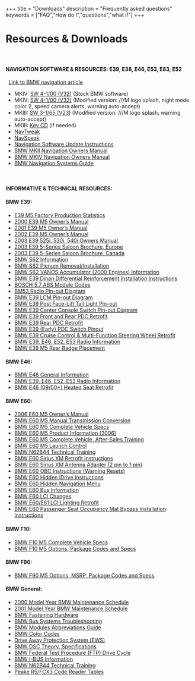 +++
title = "Downloads"
description = "Frequently asked questions"
keywords = ["FAQ","How do I","questions","what if"]
+++

# Resources & Downloads

&nbsp; 

#### NAVIGATION SOFTWARE & RESOURCES:  E39, E38, E46, E53, E83, E52    
 
 &nbsp; 
[Link to BMW navigation article](https://www.e39source.com/blog/nav-guide/)

* MKIV: [SW 4-1/00 (V32)](https://www.dropbox.com/scl/fi/390kj9a8h5mptluaj2tsw/BMW-MKIV-V32-Stock.iso?rlkey=mpfutmy2t41n0o4l6ehis429v&dl=1) (Stock BMW software)
* MKIV: [SW 4-1/00 (V32)](https://www.dropbox.com/scl/fi/9upwz9ibhfo5jljufpsi9/BMW-MKIV-V32-Modified.zip?rlkey=5cq80yspdplwutoceun9laoa8&dl=1) (Modified version: ///M logo splash, night mode color 2, speed camera alerts, warning auto-accept)
* MKIII: [SW 3-1/65 (V23)](https://www.dropbox.com/scl/fi/qjfekv1j07ljgbzw2pksm/BMW-MKIII-V23-M2F1.zip?rlkey=28k1cgj6eimjdwu49h3jzcjk8&dl=1) (Modified version: ///M logo splash, warning auto-accept)
* MKIII: [Key CD](https://www.dropbox.com/scl/fi/9pd3zt9zw4f63pgslv98j/BMW-MKIII-Key-CD.zip?rlkey=c85ui85m5ueolfn698ry52cs1&dl=1) (if needed)
* [NavTweak](https://www.dropbox.com/scl/fi/3177ez8btb3uab6yma31z/NavTweak.zip?rlkey=4j0a9k1abf2lyfvdtkfs0i155&dl=1)
* [NavSpeak](https://www.dropbox.com/scl/fi/iyiyrwk3bhpte02gnu9t7/NavSpeak.zip?rlkey=1psr8oon9w1mtobq7qjigxetz&dl=1)
* [Navigation Software Update Instructions](https://www.dropbox.com/s/6zug7m8sj8pjxpl/Navigation%20Update%20Instructions%20Public.pdf?dl=1)
* [BMW MKII Navigation Owners Manual](https://www.dropbox.com/s/xcb8scmkf90ljd7/BMW%20MKII%20Navigation%20Owners%20Manual.pdf?dl=1)
* [BMW MKIV Navigation Owners Manual](https://www.dropbox.com/s/01i2jhrb8tmpcbz/BMW%20MKIV%20Navigation%20Owners%20Manual.pdf?dl=1)
* [BMW Navigation Systems Guide](https://www.dropbox.com/s/p2tkgapcxck5ejy/BMW%20Navigation%20Guide.pdf?dl=1)

 &nbsp;  
 #### INFORMATIVE & TECHNICAL RESOURCES:   

#### BMW E39:
* [E39 M5 Factory Production Statistics](https://www.dropbox.com/s/p451eb6a7sjyv2l/E39%20M5%20FACTORY%20STATS.xlsx?dl=1)
* [2000 E39 M5 Owner’s Manual](https://www.dropbox.com/s/kk3lwyf4v5zuh42/2000%20E39%20M5%20Owners%20Manual.pdf?dl=1)
* [2001 E39 M5 Owner’s Manual](https://www.dropbox.com/s/22d613kly2bvwk8/2001%20E39%20M5%20Owners%20Manual.pdf?dl=1)
* [2002 E39 M5 Owner’s Manual](https://www.dropbox.com/s/4nwmcea1de3j9te/2002%20E39%20M5%20Owners%20Manual.pdf?dl=1)
* [2003 E39 525i, 530i, 540i Owners Manual](https://www.dropbox.com/s/6q00xzzeauclhgd/2003_Manual_525_530_540.pdf?dl=1)
* [2003 E39 5-Series Saloon Brochure, Europe](https://www.dropbox.com/s/tovm3cnds7y70td/E39%20Sedan%20Europe%20Brochure.pdf?dl=1)
* [2003 E39 5-Series Saloon Brochure, Canada](https://www.dropbox.com/s/ca18izanqed6i5j/2003%20E39%20Sedan%20Canadian%20Brochure.pdf?dl=1)
* [BMW S62 Information](https://www.dropbox.com/s/lixao502z993ey8/S62%20Engine.pdf?dl=1)
* [BMW S62 Plenum Removal/Installation](https://www.dropbox.com/s/ral6l5ugeicyqip/TIS%20Plenum.pdf?dl=1)
* [BMW S62 VANOS Accumulator (2000 Engines) Information](https://www.dropbox.com/s/j4n8093162gk3fd/S62%20VANOS%20Rattle%202000.pdf?dl=1)
* [BMW E39 Dinan Differential Reinforcement Installation Instructions](https://www.dropbox.com/s/7sy38qowdq7f99b/Dinan%20Diff%20Reinforcement%20Installation.pdf?dl=1)
* [BOSCH 5.7 ABS Module Codes](https://www.dropbox.com/s/vgs7b695dioe7ex/BOSCH%205.7%20ABS%20Module%20Codes.xlsx?dl=1)
* [BM53 Radio Pin-out Diagram](https://www.dropbox.com/s/ier4xznw3xe48sq/BM53%20Radio%20Pinout.jpg?dl=1)
* [BMW E39 LCM Pin-out Diagram](https://www.dropbox.com/s/89o8uizjyswk1k1/E39%20LCM%20Pin%20Out.pdf?dl=1)
* [BMW E39 Post Face-Lift Tail Light Pin-out](https://www.dropbox.com/s/5gi2gjw2qz10mnn/Tail%20Light%20Pinout.png?dl=1)
* [BMW E39 Center Console Switch Pin-out Diagram](https://www.dropbox.com/s/2krql24hghodaw3/E39%20Center%20Console%20Switch%20Pin%20Out.jpeg?dl=1)
* [BMW E39 Front and Rear PDC Retrofit](https://www.dropbox.com/s/61lfqftixxwbk1t/BMW%20E39%20PDC%20Install.pdf?dl=1)
* [BMW E39 Rear PDC Retrofit](https://www.dropbox.com/s/4yrlk4hx50326i0/E39%20Rear%20PDC%20Install.pdf?dl=1)
* [BMW E39 (Early) PDC Switch Pinout](https://www.dropbox.com/s/23nec8w07nu0bci/E39%20PDC%20Switch.pdf?dl=1)
* [BMW E39 Cruise Control & Multi-Function Steering Wheel Retrofit](https://www.dropbox.com/s/mqk6tmg1oasys4w/Cruise%20%26%20MFSW%20Retrofit.pdf?dl=1)
* [BMW E39, E46, E52, E53 Radio Information](https://www.dropbox.com/s/67p6ty9n6a4578d/BMW%20Radios.pdf?dl=1)
* [BMW E39 M5 Rear Badge Placement](https://www.dropbox.com/s/efywc4sg98htu05/Badge%20Placement.jpeg?dl=1)
#### BMW E46:
* [BMW E46 General Information](https://www.dropbox.com/s/6j7sfz7rxoe3ytg/BMW%20E46%20Information.pdf?dl=1)
* [BMW E39, E46, E52, E53 Radio Information](https://www.dropbox.com/s/67p6ty9n6a4578d/BMW%20Radios.pdf?dl=1)
* [BMW E46 (09/00+) Heated Seat Retrofit](https://www.dropbox.com/s/ulgx0mq2dha7w5m/E46%20Heated%20Seat%20Retrofit%209%3A00%2B.pdf?dl=1)

#### BMW E60:
* [2006 E60 M5 Owner’s Manual](https://www.dropbox.com/s/vp1husp8pavohlh/2006%20M5%20Owners%20Manual%20US.pdf?dl=1)
* [BMW E60 M5 Manual Transmission Conversion](https://www.dropbox.com/s/f3mwdnrncsv07wt/E60%20M5%202MA%20Conversion%20Public.xlsx?dl=1)
* [BMW E60 M5 Complete Vehicle Specs](https://www.dropbox.com/s/g035k143unwmzk4/E60%20M5%20Complete%20Vehicle.pdf?dl=1)
* [BMW E60 M5 Product Information (2006)](https://www.dropbox.com/s/76x7ktr42f2bo3q/E60%20M5%20Product%20Information.pdf?dl=1)
* [BMW E60 M5 Complete Vehicle, After-Sales Training](https://www.dropbox.com/s/hwxrpc3o21ct6m4/E60%20M5%20Complete%20Vehicle%20Aftersales%20Training.pdf?dl=1)
* [BMW E60 M5 Launch Control](https://www.dropbox.com/s/h4mqxmxi6ca8pvl/E60%20M5%20Launch%20Control.pdf?dl=1)
* [BMW N62B44 Technical Training](https://www.dropbox.com/s/wjpqgirybj35tlz/BMW%20Technical%20Training%20-%20N62B44%20Engine.pdf?dl=0)
* [BMW E60 Sirius XM Retrofit Instructions](https://www.dropbox.com/s/lxuax7kmpv86058/BMW%20E60%205%20Series%20Sirius%20Installation.pdf?dl=1)
* [BMW E60 Sirius XM Antenna Adapter (2 pin to 1 pin)](https://www.dropbox.com/s/j5l5nqbmmc9wujw/E60%20Sirius%20Antenna%20Adapter.pdf?dl=1)
* [BMW E60 OBC Instructions (Warning Resets)](https://www.dropbox.com/s/0camamv8wrrkmts/E60%20OBC%20Instructions.pdf?dl=1)
* [BMW E60 Hidden iDrive Instructions](https://www.dropbox.com/s/3p9a4bjttokbo4u/E60%20Hidden%20iDrive%20Instructions.pdf?dl=1)
* [BMW E60 Hidden Navigation Menu](https://www.dropbox.com/s/p4pye9fiosjnlad/E60%20Hidden%20Nav%20Menu%20Instructions.pdf?dl=1)
* [BMW E60 Bus Information](https://www.dropbox.com/s/kj89mghod3lyh5r/E60%20BUS.pdf?dl=1)
* [BMW E60 LCI Changes](https://www.dropbox.com/s/w70558wvkeup26v/E60%20LCI%20Changes.pdf?dl=1)
* [BMW E60/E61 LCI Lighting Retrofit](https://www.dropbox.com/s/p9q6m0xx7nef9oo/BMW%20E60%3AE61%20LCI%20Conversion.pdf?dl=1)
* [BMW E60 Passenger Seat Occupancy Mat Bypass Installation Instructions](https://www.dropbox.com/s/bx5bse197qzkk92/E60%20Front%20Passenger%20Seat%20Occupancy%20Sensor%20Bypass.pdf?dl=1)

#### BMW F10:
* [BMW F10 M5 Complete Vehicle Specs](https://www.dropbox.com/s/xyknda6t103tpkv/F10%20M5%20Complete%20Vehicle.pdf?dl=1)
* [BMW F10 M5 Options, Package Codes and Specs](https://www.dropbox.com/s/qm9tqq6uwba0i50/BMW%20F10%20M5%20Options.pdf?dl=1)
#### BMW F90:
* [BMW F90 M5 Options, MSRP, Package Codes and Specs](https://www.dropbox.com/s/f09a19tbmisk7x3/MY2018%20BMW%20F90%20M5%20Sedan%202017%2011%202017.pdf?dl=1)
#### BMW General:
* [2000 Model Year BMW Maintenance Schedule](https://www.dropbox.com/s/tzpnuryti1lk7l7/2000%20All%20Models%20Maintenance%20Schedule.pdf?dl=1)
* [2001 Model Year BMW Maintenance Schedule](https://www.dropbox.com/s/eyfok4j2qyq5vb2/2001%20All%20Models%20Maintenance%20Schedule.pdf?dl=1)
* [BMW Fastening Hardware](https://www.dropbox.com/s/o6yur3q3dz6uuwm/BMW%20Fastening%20Hardware.pdf?dl=1)
* [BMW Bus Systems Troubleshooting](https://www.dropbox.com/s/k7lc6rnqniob2if/BMW%20Bus%20Systems%20Troubleshooting.pdf?dl=1)
* [BMW Modules Abbreviations Guide](https://www.dropbox.com/s/qvybgbsa26jlaa3/BMW%20Modules.pdf?dl=1)
* [BMW Color Codes](https://www.dropbox.com/s/i8mx9xy46owgwfo/BMW%20Color%20Codes.pdf?dl=1)
* [Drive Away Protection System (EWS)](https://www.dropbox.com/s/48060abat2g560p/Drive%20Away%20Protection%20System%20%28EWS%29.pdf?dl=1)
* [BMW DSC Theory, Specifications](https://www.dropbox.com/s/08vg96qqurdleb5/DSC.pdf?dl=1)
* [BMW Federal Test Procedure (FTP) Drive Cycle](https://www.dropbox.com/s/t4kvk14ovwk0e98/BMW%20Federal%20Test%20Procedure%20Drive%20Cycle%20Procedure.pdf?dl=1)
* [BMW I-BUS Information](https://www.dropbox.com/s/kd1fq5k6kvzkv4p/I-BUS%20Information.pdf?dl=0)
* [BMW N62B44 Technical Training](https://www.dropbox.com/s/wjpqgirybj35tlz/BMW%20Technical%20Training%20-%20N62B44%20Engine.pdf?dl=0)
* [Peake R5/FCX3 Code Reader Tables](https://www.dropbox.com/s/41a6oqrrqbx7atp/Peake%20R5%3AFCX3.pdf?dl=1)

&nbsp;<br/><br/>


